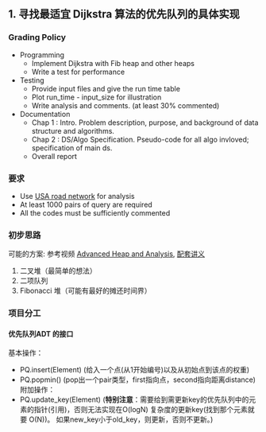 ## 1. 寻找最适宜 Dijkstra 算法的优先队列的具体实现
### Grading Policy
* Programming
    * Implement Dijkstra with Fib heap and other heaps
    * Write a test for performance
* Testing
    * Provide input files and give the run time table
    * Plot run_time - input_size for illustration
    * Write analysis and comments. (at least 30% commented)
* Documentation
    * Chap 1 : Intro. Problem description, purpose, and background of data structure and algorithms.
    * Chap 2 : DS/Algo Specification. Pseudo-code for all algo invloved; specification of main ds.
    * Overall report

### 要求
* Use [USA road network](http://www.dis.uniroma1.it/challenge9/download.shtml) for analysis
* At least 1000 pairs of query are required
* All the codes must be sufficiently commented

### 初步思路
可能的方案: 参考视频 [Advanced Heap and Analysis](https://www.bilibili.com/video/BV1Sh411S7Aw), [配套讲义](https://www.cl.cam.ac.uk/teaching/2021/Algorithms/notes2.pdf) 
1. 二叉堆（最简单的想法）
2. 二项队列
3. Fibonacci 堆（可能有最好的摊还时间界）

### 项目分工
#### 优先队列ADT 的接口
基本操作：
* PQ.insert(Element) (给入一个点(从1开始编号)以及从初始点到该点的权重) 
* PQ.popmin() (pop出一个pair类型，first指向点，second指向距离distance)
附加操作：
* PQ.update_key(Element) (**特别注意**：需要给到需更新key的优先队列中的元素的指针(引用)，否则无法实现在O(logN) 复杂度的更新key(找到那个元素就要 O(N))。 如果new_key小于old_key，则更新，否则不更新。)
